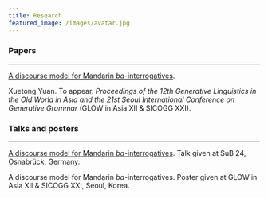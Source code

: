 ```yaml
---
title: Research
featured_image: /images/avatar.jpg
---
```


### Papers
---

[A discourse model for Mandarin *ba*-interrogatives](https://drive.google.com/open?id=12AaoNRO0YGCrUDs9sZZL8-J7HzxQ6R5k).

 Xuetong Yuan. To appear. *Proceedings of the 12th Generative Linguistics in the Old World in Asia and the 21st Seoul International Conference on Generative Grammar* (GLOW in Asia XII & SICOGG XXI).

### Talks and posters
---

[A discourse model for Mandarin *ba*-interrogatives](https://drive.google.com/open?id=1FVLrZuB1UWb8gKZsTLl51EWy0KZ9eT0W).
Talk given at SuB 24, Osnabrück, Germany. 

A discourse model for Mandarin *ba*-interrogatives.
Poster given at GLOW in Asia XII & SICOGG XXI, Seoul, Korea.